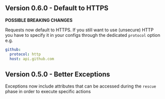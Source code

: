## Version 0.6.0 - Default to HTTPS

**POSSIBLE BREAKING CHANGES**

Requests now default to HTTPS. If you still want to use (unsecure) HTTP you have to specify it in your configs through the dedicated `protocol` option e.g.

```yaml
github:
  protocol: http
  host: api.github.com
```

## Version 0.5.0 - Better Exceptions

Exceptions now include attributes that can be accessed during the `rescue` phase in order to execute specific actions
